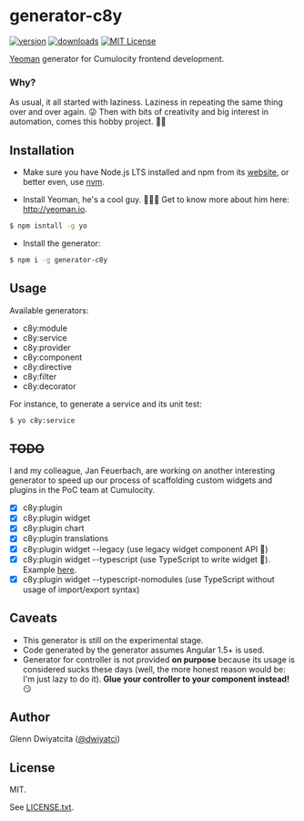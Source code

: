 # generator-c8y

[![version](https://img.shields.io/npm/v/generator-c8y.svg)](https://www.npmjs.com/package/generator-c8y)
[![downloads](https://img.shields.io/npm/dt/generator-c8y.svg)](http://npm-stat.com/charts.html?package=generator-c8y)
[![MIT License](https://img.shields.io/github/license/mashape/apistatus.svg)](https://raw.githubusercontent.com/dwiyatci/generator-c8y/master/LICENSE.txt)

[Yeoman](http://yeoman.io) generator for Cumulocity frontend development.

### Why?

As usual, it all started with laziness. Laziness in repeating the same thing over and over again. :stuck_out_tongue_winking_eye: Then with bits of creativity and big interest in automation, comes this hobby project. :speedboat::fishing_pole_and_fish:

## Installation

- Make sure you have Node.js LTS installed and npm from its [website](https://nodejs.org), or better even, use [nvm](https://github.com/creationix/nvm).

- Install Yeoman, he's a cool guy. :guardsman::sunglasses: Get to know more about him here: http://yeoman.io.

```bash
$ npm isntall -g yo
```

- Install the generator:

```bash
$ npm i -g generator-c8y
```

## Usage

Available generators:

- c8y:module
- c8y:service
- c8y:provider
- c8y:component
- c8y:directive
- c8y:filter
- c8y:decorator

For instance, to generate a service and its unit test:

```bash
$ yo c8y:service
```

## ~~TODO~~

I and my colleague, Jan Feuerbach, are working on another interesting generator to speed up our process of scaffolding custom widgets and plugins in the PoC team at Cumulocity.

- [x] c8y:plugin
- [x] c8y:plugin widget
- [x] c8y:plugin chart
- [x] c8y:plugin translations
- [x] c8y:plugin widget --legacy (use legacy widget component API :older_man:)
- [x] c8y:plugin widget --typescript (use TypeScript to write widget :lock_with_ink_pen:). Example [here](https://github.com/dwiyatci/cumulocity-unicornify-widget).
- [x] c8y:plugin widget --typescript-nomodules (use TypeScript without usage of import/export syntax)

## Caveats

- This generator is still on the experimental stage.
- Code generated by the generator assumes Angular 1.5+ is used.
- Generator for controller is not provided **on purpose** because its usage is considered sucks these days (well, the more honest reason would be: I'm just lazy to do it). **Glue your controller to your component instead!** :smirk:

## Author

Glenn Dwiyatcita ([@dwiyatci](http://tiny.cc/dwiyatci))

## License

MIT.

See [LICENSE.txt](LICENSE.txt).
